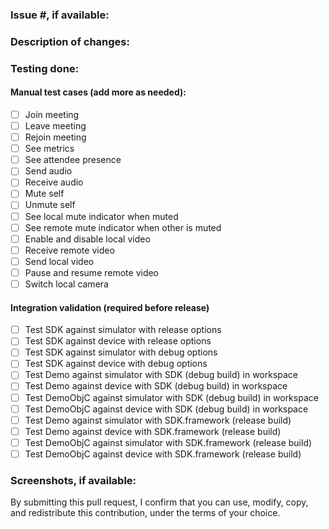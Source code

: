 ### Issue #, if available:

### Description of changes:

### Testing done:

#### Manual test cases (add more as needed):

- [ ] Join meeting
- [ ] Leave meeting
- [ ] Rejoin meeting
- [ ] See metrics
- [ ] See attendee presence
- [ ] Send audio
- [ ] Receive audio
- [ ] Mute self
- [ ] Unmute self
- [ ] See local mute indicator when muted
- [ ] See remote mute indicator when other is muted
- [ ] Enable and disable local video
- [ ] Receive remote video
- [ ] Send local video
- [ ] Pause and resume remote video
- [ ] Switch local camera

#### Integration validation (required before release)

- [ ] Test SDK against simulator with release options
- [ ] Test SDK against device with release options
- [ ] Test SDK against simulator with debug options
- [ ] Test SDK against device with debug options
- [ ] Test Demo against simulator with SDK (debug build) in workspace
- [ ] Test Demo against device with SDK (debug build) in workspace
- [ ] Test DemoObjC against simulator with SDK (debug build) in workspace
- [ ] Test DemoObjC against device with SDK (debug build) in workspace
- [ ] Test Demo against simulator with SDK.framework (release build)
- [ ] Test Demo against device with SDK.framework (release build)
- [ ] Test DemoObjC against simulator with SDK.framework (release build)
- [ ] Test DemoObjC against device with SDK.framework (release build)

### Screenshots, if available:

By submitting this pull request, I confirm that you can use, modify, copy, and redistribute this contribution, under the terms of your choice.
